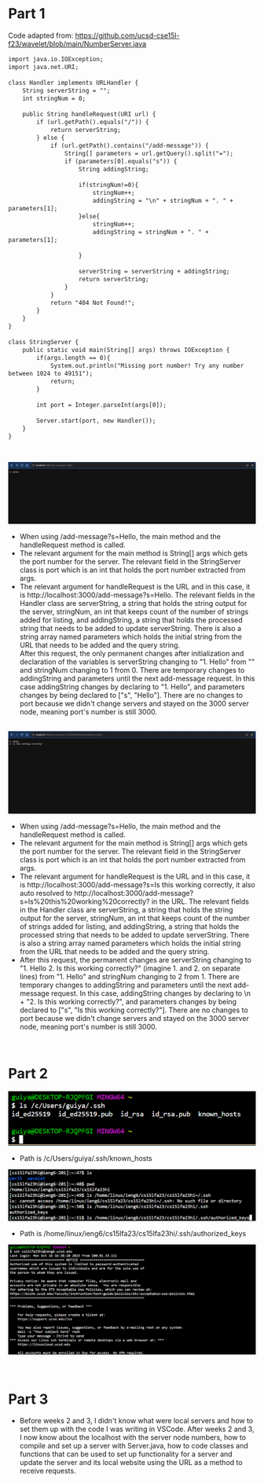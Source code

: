# **Part 1** <br>

Code adapted from: https://github.com/ucsd-cse15l-f23/wavelet/blob/main/NumberServer.java <br>


```
import java.io.IOException;
import java.net.URI;

class Handler implements URLHandler {
    String serverString = "";
    int stringNum = 0;

    public String handleRequest(URI url) {
        if (url.getPath().equals("/")) {
            return serverString;
        } else {
            if (url.getPath().contains("/add-message")) {
                String[] parameters = url.getQuery().split("=");
                if (parameters[0].equals("s")) {
                    String addingString;

                    if(stringNum!=0){
                        stringNum++;
                        addingString = "\n" + stringNum + ". " + parameters[1];
                    }else{
                        stringNum++;
                        addingString = stringNum + ". " + parameters[1];
                        
                    }
            
                    serverString = serverString + addingString;
                    return serverString;
                }
            }
            return "404 Not Found!";
        }
    }
}

class StringServer {
    public static void main(String[] args) throws IOException {
        if(args.length == 0){
            System.out.println("Missing port number! Try any number between 1024 to 49151");
            return;
        }

        int port = Integer.parseInt(args[0]);

        Server.start(port, new Handler());
    }
}
```
<br>

![Image](stringserver1.jpg) <br>
- When using /add-message?s=Hello, the main method and the handleRequest method is called. <br>
- The relevant argument for the main method is String[] args which gets the port number for the server. The relevant field in the StringServer class is port which is an int that holds the port number extracted from args. <br>
- The relevant argument for handleRequest is the URL and in this case, it is http://localhost:3000/add-message?s=Hello. The relevant fields in the Handler class are serverString, a string that holds the string output for the server, stringNum, an int that keeps count of the number of strings added for listing, and addingString, a string that holds the processed string that needs to be added to update serverString. There is also a string array named parameters which holds the initial string from the URL that needs to be added and the query string.<br>
After this request, the only permanent changes after initialization and declaration of the variables is serverString changing to "1. Hello" from "" and stringNum changing to 1 from 0. There are temporary changes to addingString and parameters until the next add-message request. In this case addingString changes by declaring to "1. Hello", and parameters changes by being declared to ["s", "Hello"]. There are no changes to port because we didn't change servers and stayed on the 3000 server node, meaning port's number is still 3000.   <br> <br>

![Image](stringserver2.jpg) <br>
- When using /add-message?s=Hello, the main method and the handleRequest method is called. <br>
- The relevant argument for the main method is String[] args which gets the port number for the server. The relevant field in the StringServer class is port which is an int that holds the port number extracted from args. <br>
- The relevant argument for handleRequest is the URL and in this case, it is http://localhost:3000/add-message?s=Is this working correctly, it also auto resolved to http://localhost:3000/add-message?s=Is%20this%20working%20correctly? in the URL. The relevant fields in the Handler class are serverString, a string that holds the string output for the server, stringNum, an int that keeps count of the number of strings added for listing, and addingString, a string that holds the processed string that needs to be added to update serverString. There is also a string array named parameters which holds the initial string from the URL that needs to be added and the query string.<br>
- After this request, the permanent changes are serverString changing to "1. Hello 2. Is this working correctly?" (imagine 1. and 2. on separate lines) from "1. Hello" and stringNum changing to 2 from 1. There are temporary changes to addingString and parameters until the next add-message request. In this case, addingString changes by declaring to \n + "2. Is this working correctly?", and parameters changes by being declared to ["s", "Is this working correctly?"]. There are no changes to port because we didn't change servers and stayed on the 3000 server node, meaning port's number is still 3000.   <br>
<br>
 


# **Part 2**<br>
![Image](privKeyLoc.png) <br>
- Path is /c/Users/guiya/.ssh/known_hosts <br>

![Image](pubKeyLoc.png) <br>
- Path is /home/linux/ieng6/cs15lfa23/cs15lfa23hi/.ssh/authorized_keys

![Image](sshKeyLogin.png) <br>

<br>

# **Part 3** <br>
- Before weeks 2 and 3, I didn't know what were local servers and how to set them up with the code I was writing in VSCode. After weeks 2 and 3, I now know about the localhost with the server node numbers, how to compile and set up a server with Server.java, how to code classes and functions that can be used to set up functionality for a server and update the server and its local website using the URL as a method to receive requests.

